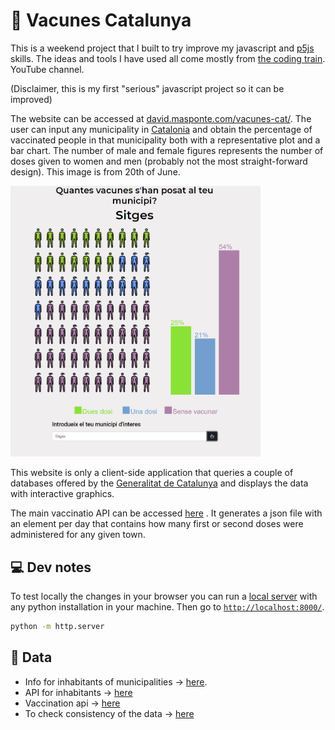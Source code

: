 # :syringe: Vacunes Catalunya

This is a weekend project that I built to try improve my javascript and
[p5js](https://p5js.org/) skills.
The ideas and tools I have used all come mostly from
[the coding train](https://www.youtube.com/channel/UCvjgXvBlbQiydffZU7m1_aw).
YouTube channel.

(Disclaimer, this is my first "serious" javascript project so it can be improved)

The website can be accessed at
[david.masponte.com/vacunes-cat/](http://david.masponte.com/vacunes-cat/).
The user can input any municipality in
[Catalonia](https://en.wikipedia.org/wiki/Catalonia) and obtain
the percentage of vaccinated people in that municipality
both with a representative plot and a bar chart. The number of male and female
figures represents the number of doses given to women and men (probably not
the most straight-forward design). This image is from 20th of June.

<img src="example.png" width="400">

This website is only a client-side application that queries a couple of
databases offered by the
[Generalitat de Catalunya](https://analisi.transparenciacatalunya.cat/)
and displays the data
with interactive graphics.

The main vaccinatio API can be accessed
[here](https://analisi.transparenciacatalunya.cat/Salut/Vacunaci-per-al-COVID-19-dosis-administrades-per-m/irki-p3c7)
. It generates a json file with an element per day that contains how many
first or second doses were administered for any given town.

## :computer: Dev notes

To test locally the changes in your browser you can run a 
[local server](https://docs.python.org/3/library/http.server.html) with
any python installation in your machine. Then go to
[`http://localhost:8000/`](http://localhost:8000/).

```bash
python -m http.server
```

## :floppy_disk: Data

* Info for inhabitants of municipalities -> [here](http://www.idescat.cat/codis/?id=50&n=9).
* API for inhabitants -> [here](http://www.idescat.cat/api/pob/)
* Vaccination api -> [here](https://analisi.transparenciacatalunya.cat/Salut/Vacunaci-per-al-COVID-19-dosis-administrades-per-m/irki-p3c7)
* To check consistency of the data -> [here](https://dadescovid.cat/?tipus=municipi&codi=08219&id_html=up_1_2&tipus_territori=territori)

